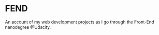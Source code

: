 # FEND
An account of my web development projects as I go through the Front-End nanodegree @Udacity.
